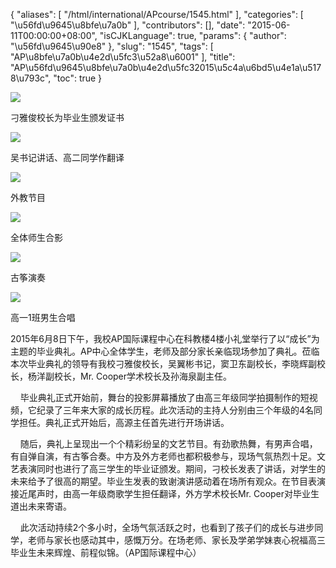 {
    "aliases": [
        "/html/international/APcourse/1545.html"
    ],
    "categories": [
        "\u56fd\u9645\u8bfe\u7a0b"
    ],
    "contributors": [],
    "date": "2015-06-11T00:00:00+08:00",
    "isCJKLanguage": true,
    "params": {
        "author": "\u56fd\u9645\u90e8"
    },
    "slug": "1545",
    "tags": [
        "AP\u8bfe\u7a0b\u4e2d\u5fc3\u52a8\u6001"
    ],
    "title": "AP\u56fd\u9645\u8bfe\u7a0b\u4e2d\u5fc32015\u5c4a\u6bd5\u4e1a\u5178\u793c",
    "toc": true
}

![](https://cdn.tfls.online/mirror/full/581ea9a745c0b03bcb1699454e7281adc8c725ee.jpg)




刁雅俊校长为毕业生颁发证书




![](https://cdn.tfls.online/mirror/full/473d855b6671a580de7138b7a19f53927ef351a1.jpg)




吴书记讲话、高二同学作翻译




![](https://cdn.tfls.online/mirror/full/fd5f2a85fb18e555706c5204278b56ed4e7f96ad.jpg)




外教节目




![](https://cdn.tfls.online/mirror/full/a6efad85f6014717e9f74cbbb4d240500aae1556.jpg)




全体师生合影




![](https://cdn.tfls.online/mirror/full/889d96e43a909b50181b7935dcfbe8b339539e1f.jpg)




古筝演奏




![](https://cdn.tfls.online/mirror/full/34ae947d255d8792137d11933560b140859783c5.jpg)




高一1班男生合唱




  





2015年6月8日下午，我校AP国际课程中心在科教楼4楼小礼堂举行了以“成长”为主题的毕业典礼。AP中心全体学生，老师及部分家长亲临现场参加了典礼。莅临本次毕业典礼的领导有我校刁雅俊校长，吴翼彬书记，窦卫东副校长，李晓辉副校长，杨洋副校长，Mr. Cooper学术校长及孙海泉副主任。




  
 毕业典礼正式开始前，舞台的投影屏幕播放了由高三年级同学拍摄制作的短视频，它纪录了三年来大家的成长历程。此次活动的主持人分别由三个年级的4名同学担任。典礼正式开始后，高源主任首先进行开场讲话。




  
 随后，典礼上呈现出一个个精彩纷呈的文艺节目。有劲歌热舞，有男声合唱，有自弹自演，有古筝合奏。中方及外方老师也都积极参与，现场气氛热烈十足。文艺表演同时也进行了高三学生的毕业证颁发。期间，刁校长发表了讲话，对学生的未来给予了很高的期望。毕业生发表的致谢演讲感动着在场所有观众。在节目表演接近尾声时，由高一年级商歌学生担任翻译，外方学术校长Mr. Cooper对毕业生道出未来寄语。 




  
 此次活动持续2个多小时，全场气氛活跃之时，也看到了孩子们的成长与进步同学，老师与家长也感动其中，感慨万分。在场老师、家长及学弟学妹衷心祝福高三毕业生未来辉煌、前程似锦。（AP国际课程中心）




  



